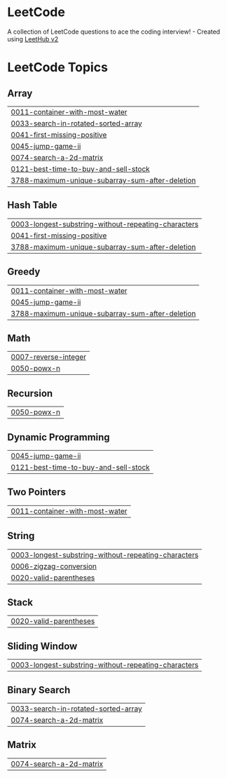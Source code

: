 # LeetCode
A collection of LeetCode questions to ace the coding interview! - Created using [LeetHub v2](https://github.com/arunbhardwaj/LeetHub-2.0)

<!---LeetCode Topics Start-->
# LeetCode Topics
## Array
|  |
| ------- |
| [0011-container-with-most-water](https://github.com/Mitul39/LeetCode/tree/master/0011-container-with-most-water) |
| [0033-search-in-rotated-sorted-array](https://github.com/Mitul39/LeetCode/tree/master/0033-search-in-rotated-sorted-array) |
| [0041-first-missing-positive](https://github.com/Mitul39/LeetCode/tree/master/0041-first-missing-positive) |
| [0045-jump-game-ii](https://github.com/Mitul39/LeetCode/tree/master/0045-jump-game-ii) |
| [0074-search-a-2d-matrix](https://github.com/Mitul39/LeetCode/tree/master/0074-search-a-2d-matrix) |
| [0121-best-time-to-buy-and-sell-stock](https://github.com/Mitul39/LeetCode/tree/master/0121-best-time-to-buy-and-sell-stock) |
| [3788-maximum-unique-subarray-sum-after-deletion](https://github.com/Mitul39/LeetCode/tree/master/3788-maximum-unique-subarray-sum-after-deletion) |
## Hash Table
|  |
| ------- |
| [0003-longest-substring-without-repeating-characters](https://github.com/Mitul39/LeetCode/tree/master/0003-longest-substring-without-repeating-characters) |
| [0041-first-missing-positive](https://github.com/Mitul39/LeetCode/tree/master/0041-first-missing-positive) |
| [3788-maximum-unique-subarray-sum-after-deletion](https://github.com/Mitul39/LeetCode/tree/master/3788-maximum-unique-subarray-sum-after-deletion) |
## Greedy
|  |
| ------- |
| [0011-container-with-most-water](https://github.com/Mitul39/LeetCode/tree/master/0011-container-with-most-water) |
| [0045-jump-game-ii](https://github.com/Mitul39/LeetCode/tree/master/0045-jump-game-ii) |
| [3788-maximum-unique-subarray-sum-after-deletion](https://github.com/Mitul39/LeetCode/tree/master/3788-maximum-unique-subarray-sum-after-deletion) |
## Math
|  |
| ------- |
| [0007-reverse-integer](https://github.com/Mitul39/LeetCode/tree/master/0007-reverse-integer) |
| [0050-powx-n](https://github.com/Mitul39/LeetCode/tree/master/0050-powx-n) |
## Recursion
|  |
| ------- |
| [0050-powx-n](https://github.com/Mitul39/LeetCode/tree/master/0050-powx-n) |
## Dynamic Programming
|  |
| ------- |
| [0045-jump-game-ii](https://github.com/Mitul39/LeetCode/tree/master/0045-jump-game-ii) |
| [0121-best-time-to-buy-and-sell-stock](https://github.com/Mitul39/LeetCode/tree/master/0121-best-time-to-buy-and-sell-stock) |
## Two Pointers
|  |
| ------- |
| [0011-container-with-most-water](https://github.com/Mitul39/LeetCode/tree/master/0011-container-with-most-water) |
## String
|  |
| ------- |
| [0003-longest-substring-without-repeating-characters](https://github.com/Mitul39/LeetCode/tree/master/0003-longest-substring-without-repeating-characters) |
| [0006-zigzag-conversion](https://github.com/Mitul39/LeetCode/tree/master/0006-zigzag-conversion) |
| [0020-valid-parentheses](https://github.com/Mitul39/LeetCode/tree/master/0020-valid-parentheses) |
## Stack
|  |
| ------- |
| [0020-valid-parentheses](https://github.com/Mitul39/LeetCode/tree/master/0020-valid-parentheses) |
## Sliding Window
|  |
| ------- |
| [0003-longest-substring-without-repeating-characters](https://github.com/Mitul39/LeetCode/tree/master/0003-longest-substring-without-repeating-characters) |
## Binary Search
|  |
| ------- |
| [0033-search-in-rotated-sorted-array](https://github.com/Mitul39/LeetCode/tree/master/0033-search-in-rotated-sorted-array) |
| [0074-search-a-2d-matrix](https://github.com/Mitul39/LeetCode/tree/master/0074-search-a-2d-matrix) |
## Matrix
|  |
| ------- |
| [0074-search-a-2d-matrix](https://github.com/Mitul39/LeetCode/tree/master/0074-search-a-2d-matrix) |
<!---LeetCode Topics End-->